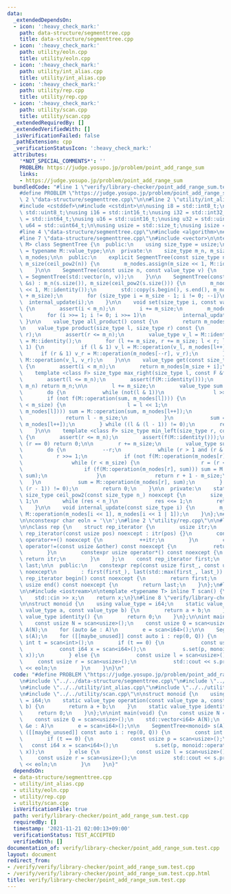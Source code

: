 ```yaml
---
data:
  _extendedDependsOn:
  - icon: ':heavy_check_mark:'
    path: data-structure/segmenttree.cpp
    title: data-structure/segmenttree.cpp
  - icon: ':heavy_check_mark:'
    path: utility/eoln.cpp
    title: utility/eoln.cpp
  - icon: ':heavy_check_mark:'
    path: utility/int_alias.cpp
    title: utility/int_alias.cpp
  - icon: ':heavy_check_mark:'
    path: utility/rep.cpp
    title: utility/rep.cpp
  - icon: ':heavy_check_mark:'
    path: utility/scan.cpp
    title: utility/scan.cpp
  _extendedRequiredBy: []
  _extendedVerifiedWith: []
  _isVerificationFailed: false
  _pathExtension: cpp
  _verificationStatusIcon: ':heavy_check_mark:'
  attributes:
    '*NOT_SPECIAL_COMMENTS*': ''
    PROBLEM: https://judge.yosupo.jp/problem/point_add_range_sum
    links:
    - https://judge.yosupo.jp/problem/point_add_range_sum
  bundledCode: "#line 1 \"verify/library-checker/point_add_range_sum.test.cpp\"\n\
    #define PROBLEM \"https://judge.yosupo.jp/problem/point_add_range_sum\"\n\n#line\
    \ 2 \"data-structure/segmenttree.cpp\"\n\n#line 2 \"utility/int_alias.cpp\"\n\n\
    #include <cstddef>\n#include <cstdint>\n\nusing i8 = std::int8_t;\nusing u8 =\
    \ std::uint8_t;\nusing i16 = std::int16_t;\nusing i32 = std::int32_t;\nusing i64\
    \ = std::int64_t;\nusing u16 = std::uint16_t;\nusing u32 = std::uint32_t;\nusing\
    \ u64 = std::uint64_t;\n\nusing usize = std::size_t;\nusing isize = std::ptrdiff_t;\n\
    #line 4 \"data-structure/segmenttree.cpp\"\n#include <algorithm>\n#include <cassert>\n\
    #line 7 \"data-structure/segmenttree.cpp\"\n#include <vector>\n\ntemplate <class\
    \ M> class SegmentTree {\n  public:\n    using size_type = usize;\n    using value_type\
    \ = typename M::value_type;\n\n  private:\n    size_type m_n, m_size;\n    std::vector<value_type>\
    \ m_nodes;\n\n  public:\n    explicit SegmentTree(const size_type n) : m_n(n),\
    \ m_size(ceil_pow2(n)) {\n        m_nodes.assign(m_size << 1, M::identity());\n\
    \    }\n\n    SegmentTree(const usize n, const value_type v) {\n        *this\
    \ = SegmentTree(std::vector(n, v));\n    }\n\n    SegmentTree(const std::vector<value_type>\
    \ &s) : m_n(s.size()), m_size(ceil_pow2(s.size())) {\n        m_nodes.assign(m_size\
    \ << 1, M::identity());\n        std::copy(s.begin(), s.end(), m_nodes.begin()\
    \ + m_size);\n        for (size_type i = m_size - 1; i != 0; --i)\n          \
    \  internal_update(i);\n    }\n\n    void set(size_type i, const value_type &v)\
    \ {\n        assert(i < m_n);\n        i += m_size;\n        m_nodes[i] = v;\n\
    \        for (i >>= 1; i != 0; i >>= 1)\n            internal_update(i);\n   \
    \ }\n\n    value_type all_product() const {\n        return m_nodes[1];\n    }\n\
    \n    value_type product(size_type l, size_type r) const {\n        assert(l <=\
    \ r);\n        assert(r <= m_n);\n        value_type v_l = M::identity(), v_r\
    \ = M::identity();\n        for (l += m_size, r += m_size; l < r; l >>= 1, r >>=\
    \ 1) {\n            if (l & 1) v_l = M::operation(v_l, m_nodes[l++]);\n      \
    \      if (r & 1) v_r = M::operation(m_nodes[--r], v_r);\n        }\n        return\
    \ M::operation(v_l, v_r);\n    }\n\n    value_type get(const size_type i) const\
    \ {\n        assert(i < m_n);\n        return m_nodes[m_size + i];\n    }\n\n\
    \    template <class F> size_type max_right(size_type l, const F &f) const {\n\
    \        assert(l <= m_n);\n        assert(f(M::identity()));\n        if (l ==\
    \ m_n) return m_n;\n\n        l += m_size;\n        value_type sum = M::identity();\n\
    \        do {\n            while (not(l & 1))\n                l >>= 1;\n    \
    \        if (not f(M::operation(sum, m_nodes[l]))) {\n                while (l\
    \ < m_size) {\n                    l = l << 1;\n                    if (f(M::operation(sum,\
    \ m_nodes[l]))) sum = M::operation(sum, m_nodes[l++]);\n                }\n  \
    \              return l - m_size;\n            }\n            sum = M::operation(sum,\
    \ m_nodes[l++]);\n        } while ((l & (l - 1)) != 0);\n        return m_n;\n\
    \    }\n\n    template <class F> size_type min_left(size_type r, const F &f) const\
    \ {\n        assert(r <= m_n);\n        assert(f(M::identity()));\n        if\
    \ (r == 0) return 0;\n\n        r += m_size;\n        value_type sum = M::identity();\n\
    \        do {\n            --r;\n            while (r > 1 and (r & 1))\n     \
    \           r >>= 1;\n            if (not f(M::operation(m_nodes[r], sum))) {\n\
    \                while (r < m_size) {\n                    r = (r << 1) | 1;\n\
    \                    if (f(M::operation(m_nodes[r], sum))) sum = M::operation(m_nodes[r--],\
    \ sum);\n                }\n                return r + 1 - m_size;\n         \
    \   }\n            sum = M::operation(m_nodes[r], sum);\n        } while ((r &\
    \ (r - 1)) != 0);\n        return 0;\n    }\n\n  private:\n    static constexpr\
    \ size_type ceil_pow2(const size_type n_) noexcept {\n        size_type res =\
    \ 1;\n        while (res < n_)\n            res <<= 1;\n        return res;\n\
    \    }\n\n    void internal_update(const size_type i) {\n        m_nodes[i] =\
    \ M::operation(m_nodes[i << 1], m_nodes[i << 1 | 1]);\n    }\n};\n#line 2 \"utility/eoln.cpp\"\
    \n\nconstexpr char eoln = '\\n';\n#line 2 \"utility/rep.cpp\"\n\n#line 5 \"utility/rep.cpp\"\
    \n\nclass rep {\n    struct rep_iterator {\n        usize itr;\n        constexpr\
    \ rep_iterator(const usize pos) noexcept : itr(pos) {}\n        constexpr void\
    \ operator++() noexcept {\n            ++itr;\n        }\n        constexpr bool\
    \ operator!=(const usize &other) const noexcept {\n            return itr != other;\n\
    \        }\n        constexpr usize operator*() const noexcept {\n           \
    \ return itr;\n        }\n    };\n    const rep_iterator first;\n    const usize\
    \ last;\n\n  public:\n    constexpr rep(const usize first_, const usize last_)\
    \ noexcept\n        : first(first_), last(std::max(first_, last_)) {}\n    constexpr\
    \ rep_iterator begin() const noexcept {\n        return first;\n    }\n    constexpr\
    \ usize end() const noexcept {\n        return last;\n    }\n};\n#line 2 \"utility/scan.cpp\"\
    \n\n#include <iostream>\n\ntemplate <typename T> inline T scan() {\n    T x;\n\
    \    std::cin >> x;\n    return x;\n}\n#line 8 \"verify/library-checker/point_add_range_sum.test.cpp\"\
    \n\nstruct monoid {\n    using value_type = i64;\n    static value_type operation(const\
    \ value_type a, const value_type b) {\n        return a + b;\n    }\n    static\
    \ value_type identity() {\n        return 0;\n    }\n};\n\nint main(void) {\n\
    \    const usize N = scan<usize>();\n    const usize Q = scan<usize>();\n    std::vector<i64>\
    \ A(N);\n    for (auto &e : A)\n        e = scan<i64>();\n\n    SegmentTree<monoid>\
    \ s(A);\n    for ([[maybe_unused]] const auto i : rep(0, Q)) {\n        const\
    \ int t = scan<int>();\n        if (t == 0) {\n            const usize p = scan<usize>();\n\
    \            const i64 x = scan<i64>();\n            s.set(p, monoid::operation(s.get(p),\
    \ x));\n        } else {\n            const usize l = scan<usize>();\n       \
    \     const usize r = scan<usize>();\n            std::cout << s.product(l, r)\
    \ << eoln;\n        }\n    }\n}\n"
  code: "#define PROBLEM \"https://judge.yosupo.jp/problem/point_add_range_sum\"\n\
    \n#include \"../../data-structure/segmenttree.cpp\"\n#include \"../../utility/eoln.cpp\"\
    \n#include \"../../utility/int_alias.cpp\"\n#include \"../../utility/rep.cpp\"\
    \n#include \"../../utility/scan.cpp\"\n\nstruct monoid {\n    using value_type\
    \ = i64;\n    static value_type operation(const value_type a, const value_type\
    \ b) {\n        return a + b;\n    }\n    static value_type identity() {\n   \
    \     return 0;\n    }\n};\n\nint main(void) {\n    const usize N = scan<usize>();\n\
    \    const usize Q = scan<usize>();\n    std::vector<i64> A(N);\n    for (auto\
    \ &e : A)\n        e = scan<i64>();\n\n    SegmentTree<monoid> s(A);\n    for\
    \ ([[maybe_unused]] const auto i : rep(0, Q)) {\n        const int t = scan<int>();\n\
    \        if (t == 0) {\n            const usize p = scan<usize>();\n         \
    \   const i64 x = scan<i64>();\n            s.set(p, monoid::operation(s.get(p),\
    \ x));\n        } else {\n            const usize l = scan<usize>();\n       \
    \     const usize r = scan<usize>();\n            std::cout << s.product(l, r)\
    \ << eoln;\n        }\n    }\n}"
  dependsOn:
  - data-structure/segmenttree.cpp
  - utility/int_alias.cpp
  - utility/eoln.cpp
  - utility/rep.cpp
  - utility/scan.cpp
  isVerificationFile: true
  path: verify/library-checker/point_add_range_sum.test.cpp
  requiredBy: []
  timestamp: '2021-11-21 02:00:13+09:00'
  verificationStatus: TEST_ACCEPTED
  verifiedWith: []
documentation_of: verify/library-checker/point_add_range_sum.test.cpp
layout: document
redirect_from:
- /verify/verify/library-checker/point_add_range_sum.test.cpp
- /verify/verify/library-checker/point_add_range_sum.test.cpp.html
title: verify/library-checker/point_add_range_sum.test.cpp
---
```

